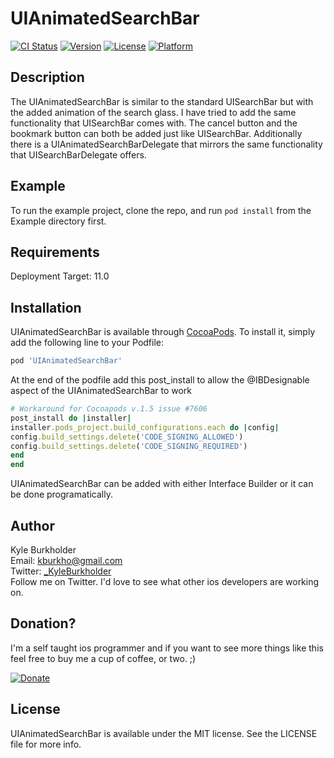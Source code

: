 # UIAnimatedSearchBar

[![CI Status](https://img.shields.io/travis/KyleBurkholder/UIAnimatedSearchBar.svg?style=flat)](https://travis-ci.org/KyleBurkholder/UIAnimatedSearchBar)
[![Version](https://img.shields.io/cocoapods/v/UIAnimatedSearchBar.svg?style=flat)](https://cocoapods.org/pods/UIAnimatedSearchBar)
[![License](https://img.shields.io/cocoapods/l/UIAnimatedSearchBar.svg?style=flat)](https://cocoapods.org/pods/UIAnimatedSearchBar)
[![Platform](https://img.shields.io/cocoapods/p/UIAnimatedSearchBar.svg?style=flat)](https://cocoapods.org/pods/UIAnimatedSearchBar)

## Description

The UIAnimatedSearchBar is similar to the standard UISearchBar but with the added animation of the search glass. I have tried to add the same functionality that UISearchBar comes with. The cancel button and the bookmark button can both be added just like UISearchBar. Additionally there is a UIAnimatedSearchBarDelegate that mirrors the same functionality that UISearchBarDelegate offers.

## Example

To run the example project, clone the repo, and run `pod install` from the Example directory first.

## Requirements

Deployment Target: 11.0

## Installation

UIAnimatedSearchBar is available through [CocoaPods](https://cocoapods.org). To install
it, simply add the following line to your Podfile:

```ruby
pod 'UIAnimatedSearchBar'
```

At the end of the podfile add this post_install to allow the @IBDesignable aspect of the UIAnimatedSearchBar to work

```ruby
# Workaround for Cocoapods v.1.5 issue #7606
post_install do |installer|
installer.pods_project.build_configurations.each do |config|
config.build_settings.delete('CODE_SIGNING_ALLOWED')
config.build_settings.delete('CODE_SIGNING_REQUIRED')
end
end
```

UIAnimatedSearchBar can be added with either Interface Builder or it can be done programatically.

## Author

Kyle Burkholder  
Email: kburkho@gmail.com  
Twitter: [_KyleBurkholder](https://twitter.com/_KyleBurkholder)  
Follow me on Twitter. I'd love to see what other ios developers are working on.

## Donation?

I'm a self taught ios programmer and if you want to see more things like this feel free to buy me a cup of coffee, or two. ;)

[![Donate](https://img.shields.io/badge/Donate-PayPal-green.svg)](https://www.paypal.com/cgi-bin/webscr?cmd=_s-xclick&hosted_button_id=GACPM42EKYZDU)

## License

UIAnimatedSearchBar is available under the MIT license. See the LICENSE file for more info.

